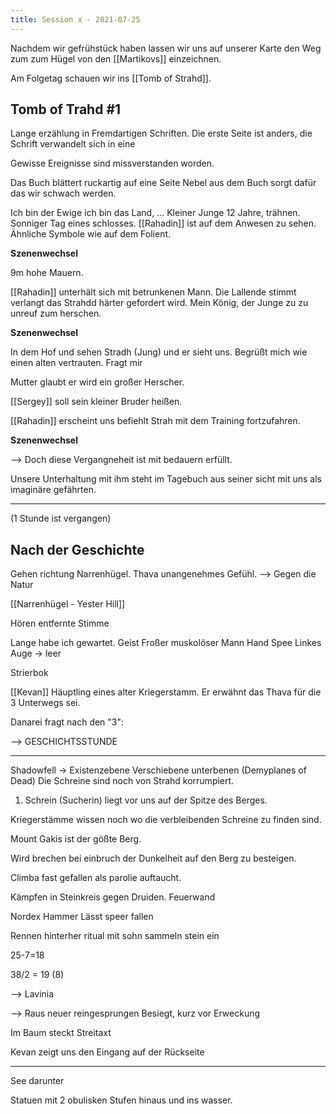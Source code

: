 ```yaml
---
title: Session x - 2021-07-25
---
```


Nachdem wir gefrühstück haben lassen wir uns auf unserer Karte den Weg zum zum Hügel von den [[Martikovs]] einzeichnen.

Am Folgetag schauen wir ins [[Tomb of Strahd]].

## Tomb of Trahd #1
Lange erzählung in Fremdartigen Schriften.
Die erste Seite ist anders, die Schrift verwandelt sich in eine

Gewisse Ereignisse sind missverstanden worden.

Das Buch blättert ruckartig auf eine Seite
Nebel aus dem Buch sorgt dafür das wir schwach werden.

Ich bin der Ewige ich bin das Land, ...
Kleiner Junge 12 Jahre, trähnen. Sonniger Tag eines schlosses.
[[Rahadin]] ist auf dem Anwesen zu sehen.
Ähnliche Symbole wie auf dem Folient.

**Szenenwechsel**

9m hohe Mauern.

[[Rahadin]] unterhält sich mit betrunkenen Mann.
Die Lallende stimmt verlangt das Strahdd härter gefordert wird.
Mein König, der Junge zu zu unreuf zum herschen.

**Szenenwechsel**

In dem Hof und sehen Stradh (Jung) und er sieht uns.
Begrüßt mich wie einen alten vertrauten.
Fragt mir 

Mutter glaubt er wird ein großer Herscher.

[[Sergey]] soll sein kleiner Bruder heißen.


[[Rahadin]] erscheint uns befiehlt Strah mit dem Training fortzufahren.

**Szenenwechsel**

--> Doch diese Vergangneheit ist mit bedauern erfüllt.

Unsere Unterhaltung mit ihm steht im Tagebuch aus seiner sicht mit uns als imaginäre gefährten. 

---

(1 Stunde ist vergangen)

## Nach der Geschichte

Gehen richtung Narrenhügel.
Thava unangenehmes Gefühl.
--> Gegen die Natur

[[Narrenhügel - Yester Hill]] 

Hören entfernte Stimme

Lange habe ich gewartet. Geist
Froßer muskolöser Mann 
Hand Spee
Linkes Auge -> leer

Strierbok

[[Kevan]] Häuptling eines alter Kriegerstamm.
Er erwähnt das Thava für die 3 Unterwegs sei.

Danarei fragt nach den "3": 

--> GESCHICHTSSTUNDE
 
 ---
 
Shadowfell -> Existenzebene
Verschiebene unterbenen (Demyplanes of Dead)
Die Schreine sind noch von Strahd korrumpiert.

1. Schrein (Sucherin) liegt vor uns auf der Spitze des Berges.

Kriegerstämme wissen noch wo die verbleibenden Schreine zu finden sind.

Mount Gakis ist der gößte Berg.



Wird brechen bei einbruch der Dunkelheit auf den Berg zu besteigen.

Climba fast gefallen als parolie auftaucht.

Kämpfen in Steinkreis gegen Druiden.
Feuerwand

Nordex Hammer
Lässt speer fallen

Rennen hinterher
ritual mit sohn
sammeln stein ein


25-7=18 

38/2 = 19 (8)


--> Lavinia

--> Raus neuer reingesprungen
Besiegt, kurz vor Erweckung

Im Baum steckt Streitaxt

Kevan zeigt uns den Eingang auf der Rückseite

---

See darunter

Statuen mit 2 obulisken
Stufen hinaus und ins wasser.